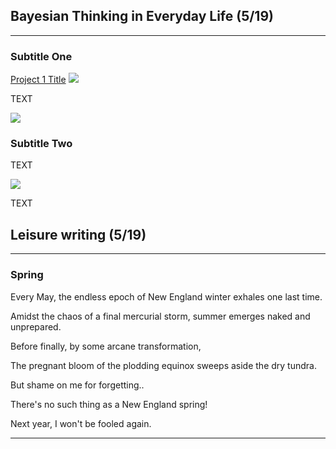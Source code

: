 ## Bayesian Thinking in Everyday Life (5/19)

---

### Subtitle One 

[Project 1 Title](/sample_page)
<img src="images/dummy_thumbnail.jpg?raw=true"/>

TEXT

<img src="images/dummy_thumbnail.jpg?raw=true"/>

### Subtitle Two

TEXT

<img src="images/dummy_thumbnail.jpg?raw=true"/>

TEXT



## Leisure writing (5/19)

---

### Spring

Every May, the endless epoch of New England winter exhales one last time.

Amidst the chaos of a final mercurial storm, summer emerges naked and unprepared.

Before finally, by some arcane transformation, 

The pregnant bloom of the plodding equinox sweeps aside the dry tundra.

But shame on me for forgetting..

There's no such thing as a New England spring!

Next year, I won't be fooled again.


---
<!-- Remove above link if you don't want to attibute -->
